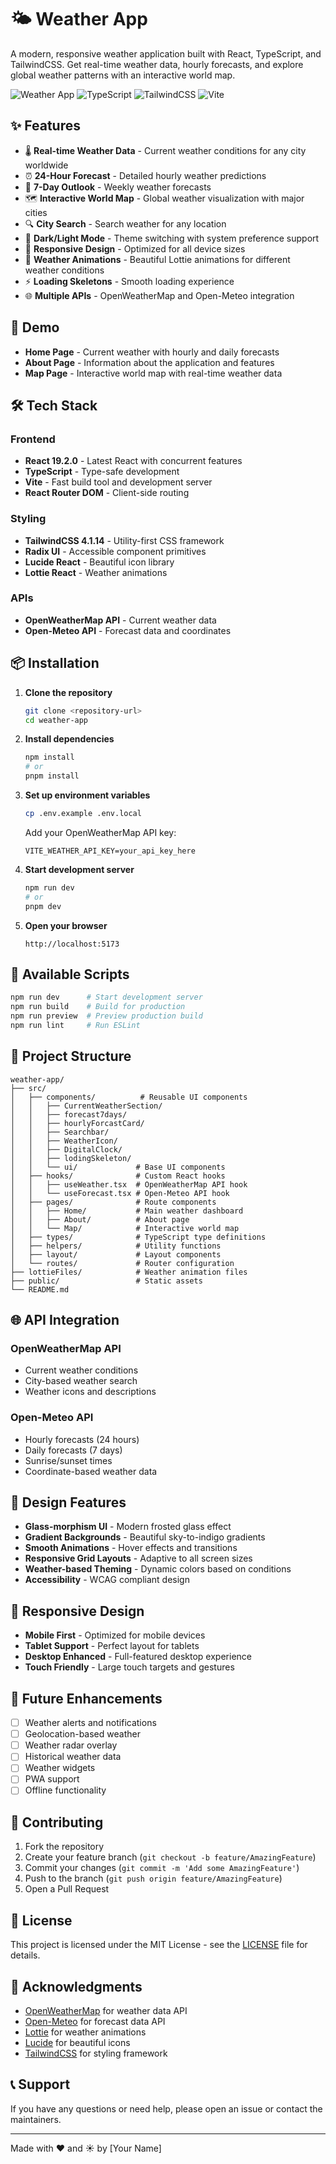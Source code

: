 # 🌤️ Weather App

A modern, responsive weather application built with React, TypeScript, and TailwindCSS. Get real-time weather data, hourly forecasts, and explore global weather patterns with an interactive world map.

![Weather App](https://img.shields.io/badge/React-19.2.0-blue)
![TypeScript](https://img.shields.io/badge/TypeScript-5.9.3-blue)
![TailwindCSS](https://img.shields.io/badge/TailwindCSS-4.1.14-blue)
![Vite](https://img.shields.io/badge/Vite-7.1.7-purple)

## ✨ Features

- 🌡️ **Real-time Weather Data** - Current weather conditions for any city worldwide
- ⏰ **24-Hour Forecast** - Detailed hourly weather predictions
- 📅 **7-Day Outlook** - Weekly weather forecasts
- 🗺️ **Interactive World Map** - Global weather visualization with major cities
- 🔍 **City Search** - Search weather for any location
- 🌙 **Dark/Light Mode** - Theme switching with system preference support
- 📱 **Responsive Design** - Optimized for all device sizes
- 🎨 **Weather Animations** - Beautiful Lottie animations for different weather conditions
- ⚡ **Loading Skeletons** - Smooth loading experience
- 🌐 **Multiple APIs** - OpenWeatherMap and Open-Meteo integration

## 🚀 Demo

- **Home Page** - Current weather with hourly and daily forecasts
- **About Page** - Information about the application and features
- **Map Page** - Interactive world map with real-time weather data

## 🛠️ Tech Stack

### Frontend
- **React 19.2.0** - Latest React with concurrent features
- **TypeScript** - Type-safe development
- **Vite** - Fast build tool and development server
- **React Router DOM** - Client-side routing

### Styling
- **TailwindCSS 4.1.14** - Utility-first CSS framework
- **Radix UI** - Accessible component primitives
- **Lucide React** - Beautiful icon library
- **Lottie React** - Weather animations

### APIs
- **OpenWeatherMap API** - Current weather data
- **Open-Meteo API** - Forecast data and coordinates

## 📦 Installation

1. **Clone the repository**
   ```bash
   git clone <repository-url>
   cd weather-app
   ```

2. **Install dependencies**
   ```bash
   npm install
   # or
   pnpm install
   ```

3. **Set up environment variables**
   ```bash
   cp .env.example .env.local
   ```
   
   Add your OpenWeatherMap API key:
   ```env
   VITE_WEATHER_API_KEY=your_api_key_here
   ```

4. **Start development server**
   ```bash
   npm run dev
   # or
   pnpm dev
   ```

5. **Open your browser**
   ```
   http://localhost:5173
   ```

## 🔧 Available Scripts

```bash
npm run dev      # Start development server
npm run build    # Build for production
npm run preview  # Preview production build
npm run lint     # Run ESLint
```

## 📁 Project Structure

```
weather-app/
├── src/
│   ├── components/          # Reusable UI components
│   │   ├── CurrentWeatherSection/
│   │   ├── forecast7days/
│   │   ├── hourlyForcastCard/
│   │   ├── Searchbar/
│   │   ├── WeatherIcon/
│   │   ├── DigitalClock/
│   │   ├── lodingSkeleton/
│   │   └── ui/             # Base UI components
│   ├── hooks/              # Custom React hooks
│   │   ├── useWeather.tsx  # OpenWeatherMap API hook
│   │   └── useForecast.tsx # Open-Meteo API hook
│   ├── pages/              # Route components
│   │   ├── Home/           # Main weather dashboard
│   │   ├── About/          # About page
│   │   └── Map/            # Interactive world map
│   ├── types/              # TypeScript type definitions
│   ├── helpers/            # Utility functions
│   ├── layout/             # Layout components
│   └── routes/             # Router configuration
├── lottieFiles/            # Weather animation files
├── public/                 # Static assets
└── README.md
```

## 🌐 API Integration

### OpenWeatherMap API
- Current weather conditions
- City-based weather search
- Weather icons and descriptions

### Open-Meteo API
- Hourly forecasts (24 hours)
- Daily forecasts (7 days)
- Sunrise/sunset times
- Coordinate-based weather data

## 🎨 Design Features

- **Glass-morphism UI** - Modern frosted glass effect
- **Gradient Backgrounds** - Beautiful sky-to-indigo gradients
- **Smooth Animations** - Hover effects and transitions
- **Responsive Grid Layouts** - Adaptive to all screen sizes
- **Weather-based Theming** - Dynamic colors based on conditions
- **Accessibility** - WCAG compliant design

## 📱 Responsive Design

- **Mobile First** - Optimized for mobile devices
- **Tablet Support** - Perfect layout for tablets
- **Desktop Enhanced** - Full-featured desktop experience
- **Touch Friendly** - Large touch targets and gestures

## 🔮 Future Enhancements

- [ ] Weather alerts and notifications
- [ ] Geolocation-based weather
- [ ] Weather radar overlay
- [ ] Historical weather data
- [ ] Weather widgets
- [ ] PWA support
- [ ] Offline functionality

## 🤝 Contributing

1. Fork the repository
2. Create your feature branch (`git checkout -b feature/AmazingFeature`)
3. Commit your changes (`git commit -m 'Add some AmazingFeature'`)
4. Push to the branch (`git push origin feature/AmazingFeature`)
5. Open a Pull Request

## 📄 License

This project is licensed under the MIT License - see the [LICENSE](LICENSE) file for details.

## 🙏 Acknowledgments

- [OpenWeatherMap](https://openweathermap.org/) for weather data API
- [Open-Meteo](https://open-meteo.com/) for forecast data API
- [Lottie](https://lottiefiles.com/) for weather animations
- [Lucide](https://lucide.dev/) for beautiful icons
- [TailwindCSS](https://tailwindcss.com/) for styling framework

## 📞 Support

If you have any questions or need help, please open an issue or contact the maintainers.

---

Made with ❤️ and ☀️ by [Your Name]
